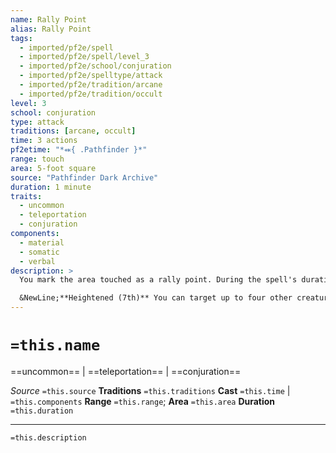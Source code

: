 ```yaml
---
name: Rally Point
alias: Rally Point
tags:
  - imported/pf2e/spell
  - imported/pf2e/spell/level_3
  - imported/pf2e/school/conjuration
  - imported/pf2e/spelltype/attack
  - imported/pf2e/tradition/arcane
  - imported/pf2e/tradition/occult
level: 3
school: conjuration
type: attack
traditions: [arcane, occult]
time: 3 actions
pf2etime: "*⬽{ .Pathfinder }*"
range: touch
area: 5-foot square
source: "Pathfinder Dark Archive"
duration: 1 minute
traits:
  - uncommon
  - teleportation
  - conjuration
components:
  - material
  - somatic
  - verbal
description: >
  You mark the area touched as a rally point. During the spell's duration, you can take a single action, which has the concentrate trait, to teleport to the rally point along with items you are wearing or holding. This teleportation fails if the area is occupied, if the rally point is more than 120 feet away, or if you try to bring along any other creature, even if it's in an extradimensional container. Once you teleport to the rally point, the spell's duration ends.

  &NewLine;**Heightened (7th)** You can target up to four other creatures within 30 feet, in addition to yourself. Each of you can teleport to the rally point once during the spell's duration, by taking a single action, which has the concentrate trait. The duration no longer ends once you teleport to the rally point, though you still can't teleport to the rally point again.
---
```

# `=this.name`
==uncommon== | ==teleportation== | ==conjuration==

*Source* `=this.source`
**Traditions** `=this.traditions`
**Cast** `=this.time` | `=this.components`
**Range** `=this.range`; **Area** `=this.area`
**Duration** `=this.duration`

***
`=this.description`